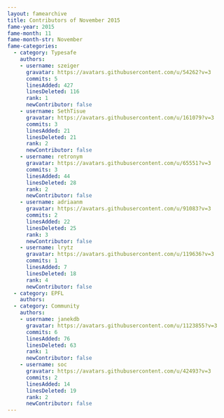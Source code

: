 ```yaml
---
layout: famearchive
title: Contributors of November 2015
fame-year: 2015
fame-month: 11
fame-month-str: November
fame-categories:
  - category: Typesafe
    authors:
    - username: szeiger
      gravatar: https://avatars.githubusercontent.com/u/54262?v=3
      commits: 5
      linesAdded: 427
      linesDeleted: 116
      rank: 1
      newContributor: false
    - username: SethTisue
      gravatar: https://avatars.githubusercontent.com/u/161079?v=3
      commits: 3
      linesAdded: 21
      linesDeleted: 21
      rank: 2
      newContributor: false
    - username: retronym
      gravatar: https://avatars.githubusercontent.com/u/65551?v=3
      commits: 3
      linesAdded: 44
      linesDeleted: 28
      rank: 2
      newContributor: false
    - username: adriaanm
      gravatar: https://avatars.githubusercontent.com/u/91083?v=3
      commits: 2
      linesAdded: 22
      linesDeleted: 25
      rank: 3
      newContributor: false
    - username: lrytz
      gravatar: https://avatars.githubusercontent.com/u/119636?v=3
      commits: 1
      linesAdded: 7
      linesDeleted: 18
      rank: 4
      newContributor: false
  - category: EPFL
    authors:
  - category: Community
    authors:
    - username: janekdb
      gravatar: https://avatars.githubusercontent.com/u/1123855?v=3
      commits: 6
      linesAdded: 76
      linesDeleted: 63
      rank: 1
      newContributor: false
    - username: soc
      gravatar: https://avatars.githubusercontent.com/u/42493?v=3
      commits: 2
      linesAdded: 14
      linesDeleted: 19
      rank: 2
      newContributor: false
---
```

